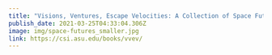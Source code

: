 ```yaml
---
title: "Visions, Ventures, Escape Velocities: A Collection of Space Futures"
publish_date: 2021-03-25T04:33:04.306Z
image: img/space-futures_smaller.jpg
link: https://csi.asu.edu/books/vvev/
---
```

